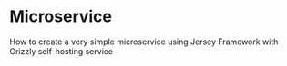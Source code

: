 # Microservice
How to create a very simple microservice using Jersey Framework with Grizzly self-hosting service


